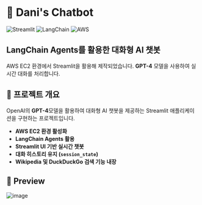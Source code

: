 # 🚀 Dani's Chatbot

![Streamlit](https://img.shields.io/badge/Streamlit-FF4B4B?style=flat-square&logo=streamlit&logoColor=white) 
![LangChain](https://img.shields.io/badge/LangChain-4B8BBE?style=flat-square&logo=python&logoColor=white) 
![AWS](https://img.shields.io/badge/AWS-FF9900?style=flat-square&logo=amazonaws&logoColor=white)  

## LangChain Agents를 활용한 **대화형 AI 챗봇**  
AWS EC2 환경에서 Streamlit을 활용해 제작되었습니다. **GPT-4** 모델을 사용하여 실시간 대화를 처리합니다.


## 📌 **프로젝트 개요**  
OpenAI의 **GPT-4**모델을 활용하여 대화형 AI 챗봇을 제공하는 Streamlit 애플리케이션을 구현하는 프로젝트입니다.
- **AWS EC2 환경 활성화**
- **LangChain Agents 활용**  
- **Streamlit UI 기반 실시간 챗봇**  
- **대화 히스토리 유지 (`session_state`)**  
- **Wikipedia 및 DuckDuckGo 검색 기능 내장**

## 📌 **Preview**  
![image](https://github.com/user-attachments/assets/ad159d1d-59f5-400e-ae2f-0668c94f9034)
